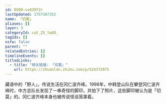 ```yaml
---
id: 0500-vx839f2r
lastUpdated: 1757167352
name: 「切莫」
aliases: []
layer: 3
categoryId: cat_ZX_twUO_
tagIds: []
nsfw: false
parent: ""
relatedEntries: []
timelineEvents: []
titledLinks:
  - title: "相关链接: 「切莫」"
    url: https://zhuanlan.zhihu.com/p/524372975
---
```


藏语中的「野人」，传说生活在冈仁波齐峰。1996年，中韩登山队在攀登冈仁波齐峰时，中方总队长发现了一串奇怪的脚印，并拍下了照片，这些脚印被认为是「切莫」的。冈仁波齐峰本身也被传说怪谈笼罩着。
